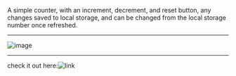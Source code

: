 A simple counter, with an increment, decrement, and reset button, any changes saved to local storage, and can be changed from the local storage number once refreshed.

-----------------------

![image](https://github.com/Cadhig/counter/assets/160413853/b21a9f5b-4c21-4f4d-b668-917965965a2d)

----------------------

check it out here:![link](https://cadhig.github.io/counter/)

